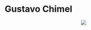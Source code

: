# Gustavo Chimel

<p align="center">
  <a href="https://skillicons.dev">
    <img src="https://skillicons.dev/icons?i=docker,html,css,js,mongodb,nestjs,nodejs,postgres,prisma,react,ts,windows,linux,mysql,github,express,aws"/>  
  </a>
</p>
